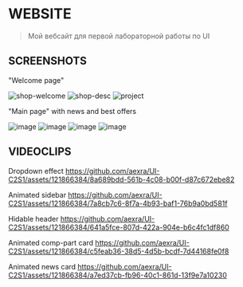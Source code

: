 # WEBSITE
>Мой вебсайт для первой лабораторной работы по UI

## SCREENSHOTS

"Welcome page"

![shop-welcome](https://github.com/aexra/UI-C2S1/assets/121866384/f7cb44ec-8a33-42ce-b618-7fb5637ca0aa)
![shop-desc](https://github.com/aexra/UI-C2S1/assets/121866384/89988cc0-a618-4228-ada5-06c76abda7b1)
![project](https://github.com/aexra/UI-C2S1/assets/121866384/21367143-610b-42f3-8447-636cc79123cf)

"Main page" with news and best offers

![image](https://github.com/aexra/UI-C2S1/assets/121866384/50443571-4ed7-4651-b976-2d891c7ac19f)
![image](https://github.com/aexra/UI-C2S1/assets/121866384/158eb0d6-4d06-4256-8fb8-e77ed607e080)
![image](https://github.com/aexra/UI-C2S1/assets/121866384/f12917fa-0f1d-4e99-ac26-c7c82769eccf)
![image](https://github.com/aexra/UI-C2S1/assets/121866384/c24565d4-b5b7-472a-aa17-3d402b55f4f1)

## VIDEOCLIPS

Dropdown effect
https://github.com/aexra/UI-C2S1/assets/121866384/8a689bdd-561b-4c08-b00f-d87c672ebe82

Animated sidebar
https://github.com/aexra/UI-C2S1/assets/121866384/7a8cb7c6-8f7a-4b93-baf1-76b9a0bd581f

Hidable header
https://github.com/aexra/UI-C2S1/assets/121866384/641a5fce-807d-422a-904e-b6c4fc1df860

Animated comp-part card
https://github.com/aexra/UI-C2S1/assets/121866384/c5feab36-38d5-4d5b-bcdf-7d44168fe0f8

Animated news card
https://github.com/aexra/UI-C2S1/assets/121866384/a7ed37cb-fb96-40c1-861d-13f9e7a10230

